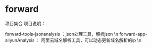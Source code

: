 # forward
项目集合
项目说明：

forward-tools-jsonanalysis ：json处理工具，解析json \n
forward-app-aliyunAnalysis ： 阿里云域名解析工具，可以动态更新域名解析的ip \n
